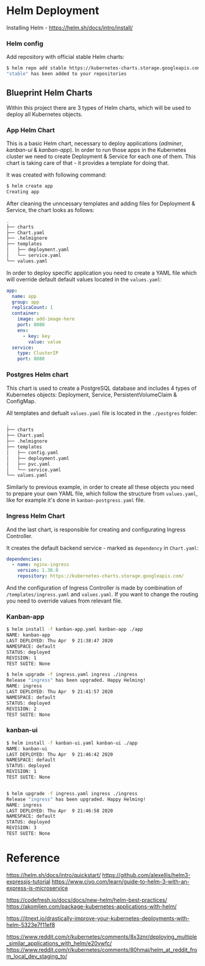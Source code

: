 # Helm Deployment


Installing Helm - https://helm.sh/docs/intro/install/


### Helm config

Add repository with official stable Helm charts:

```bash
$ helm repo add stable https://kubernetes-charts.storage.googleapis.com/
"stable" has been added to your repositories
```

## Blueprint Helm Charts

Within this project there are 3 types of Helm charts, which will be used to deploy all Kubernetes objects.

### App Helm Chart

This is a basic Helm chart, necessary to deploy applications (*adminer*, *kanban-ui* & *kanban-app*). In order to run those apps in the Kubernetes cluster we need to create Deployment & Service for each one of them. This chart is taking care of that - it provides a template for doing that.

It was created with following command:
```bash
$ helm create app
Creating app
```

After cleaning the unncessary templates and adding files for Deployment & Service, the chart looks as follows:
```bash
.
├── charts
├── Chart.yaml
├── .helmignore
├── templates
│   ├── deployment.yaml
│   └── service.yaml
└── values.yaml
```

In order to deploy specific application you need to create a YAML file which will override default default values located in the `values.yaml`:

```yaml
app:
  name: app
  group: app
  replicaCount: 1
  container:
    image: add-image-here
    port: 8080
    env: 
      - key: key
        value: value
  service:
    type: ClusterIP
    port: 8080
```

### Postgres Helm chart

This chart is used to create a PostgreSQL database and includes 4 types of Kubernetes objects: Deployment, Service, PersistentVolumeClaim & ConfigMap. 

All templates and defualt `values.yaml` file is located in the `./postgres` folder:

```bash
.
├── charts
├── Chart.yaml
├── .helmignore
├── templates
│   ├── config.yaml
│   ├── deployment.yaml
│   ├── pvc.yaml
│   └── service.yaml
└── values.yaml
```

Similarly to previous example, in order to create all these objects you need to prepare your own YAML file, which follow the structure from `values.yaml`, like for example it's done in `kanban-postgress.yaml` file. 

### Ingress Helm Chart

And the last chart, is responsible for creating and configurating Ingress Controller. 

It creates the default backend service - marked as `dependency` in `Chart.yaml`:

```yaml
dependencies:
  - name: nginx-ingress
    version: 1.36.0
    repository: https://kubernetes-charts.storage.googleapis.com/
```

And the configuration of Ingress Controller is made by combination of `/templates/ingress.yaml` and `values.yaml`. If you want to change the routing you need to override values from relevant file.


### Kanban-app

```bash
$ helm install -f kanban-app.yaml kanban-app ./app
NAME: kanban-app
LAST DEPLOYED: Thu Apr  9 21:38:47 2020
NAMESPACE: default
STATUS: deployed
REVISION: 1
TEST SUITE: None

$ helm upgrade -f ingress.yaml ingress ./ingress
Release "ingress" has been upgraded. Happy Helming!
NAME: ingress
LAST DEPLOYED: Thu Apr  9 21:41:57 2020
NAMESPACE: default
STATUS: deployed
REVISION: 2
TEST SUITE: None
```

### kanban-ui

```bash
$ helm install -f kanban-ui.yaml kanban-ui ./app
NAME: kanban-ui
LAST DEPLOYED: Thu Apr  9 21:46:42 2020
NAMESPACE: default
STATUS: deployed
REVISION: 1
TEST SUITE: None


$ helm upgrade -f ingress.yaml ingress ./ingress
Release "ingress" has been upgraded. Happy Helming!
NAME: ingress
LAST DEPLOYED: Thu Apr  9 21:46:58 2020
NAMESPACE: default
STATUS: deployed
REVISION: 3
TEST SUITE: None
```

Reference
=========

https://helm.sh/docs/intro/quickstart/
https://github.com/alexellis/helm3-expressjs-tutorial
https://www.civo.com/learn/guide-to-helm-3-with-an-express-js-microservice

https://codefresh.io/docs/docs/new-helm/helm-best-practices/
https://akomljen.com/package-kubernetes-applications-with-helm/

https://itnext.io/drastically-improve-your-kubernetes-deployments-with-helm-5323e7f11ef8

https://www.reddit.com/r/kubernetes/comments/8x3znr/deploying_multiple_similar_applications_with_helm/e20vwfc/
https://www.reddit.com/r/kubernetes/comments/80hmaj/helm_at_reddit_from_local_dev_staging_to/

